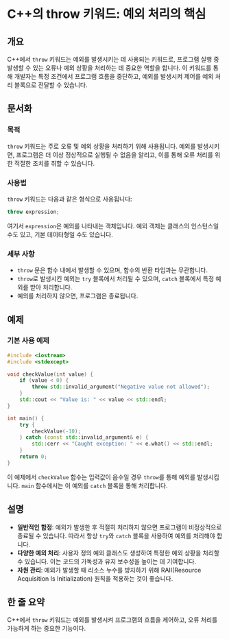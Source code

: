 <!--
Meta Description: # C++의 throw 키워드: 예외 처리의 핵심 ## 개요 C++에서 `throw` 키워드는 예외를 발생시키는 데 사용되는 키워드로, 프로그램 실행 중 발생할 수 있는 오류나 예외 상황을 처리하는 데 중요한 역할을 합니다. 이 키워드를 통해 개발자는 특정 조건에서 프...
Meta Keywords: throw, 예외를, std, 있습니다, value
-->

# C++의 throw 키워드: 예외 처리의 핵심

## 개요
C++에서 `throw` 키워드는 예외를 발생시키는 데 사용되는 키워드로, 프로그램 실행 중 발생할 수 있는 오류나 예외 상황을 처리하는 데 중요한 역할을 합니다. 이 키워드를 통해 개발자는 특정 조건에서 프로그램 흐름을 중단하고, 예외를 발생시켜 제어를 예외 처리 블록으로 전달할 수 있습니다.

## 문서화
### 목적
`throw` 키워드는 주로 오류 및 예외 상황을 처리하기 위해 사용됩니다. 예외를 발생시키면, 프로그램은 더 이상 정상적으로 실행될 수 없음을 알리고, 이를 통해 오류 처리를 위한 적절한 조치를 취할 수 있습니다.

### 사용법
`throw` 키워드는 다음과 같은 형식으로 사용됩니다:

```cpp
throw expression;
```

여기서 `expression`은 예외를 나타내는 객체입니다. 예외 객체는 클래스의 인스턴스일 수도 있고, 기본 데이터형일 수도 있습니다.

### 세부 사항
- `throw` 문은 함수 내에서 발생할 수 있으며, 함수의 반환 타입과는 무관합니다.
- `throw`로 발생시킨 예외는 `try` 블록에서 처리될 수 있으며, `catch` 블록에서 특정 예외를 받아 처리합니다.
- 예외를 처리하지 않으면, 프로그램은 종료됩니다.

## 예제
### 기본 사용 예제

```cpp
#include <iostream>
#include <stdexcept>

void checkValue(int value) {
    if (value < 0) {
        throw std::invalid_argument("Negative value not allowed");
    }
    std::cout << "Value is: " << value << std::endl;
}

int main() {
    try {
        checkValue(-10);
    } catch (const std::invalid_argument& e) {
        std::cerr << "Caught exception: " << e.what() << std::endl;
    }
    return 0;
}
```

이 예제에서 `checkValue` 함수는 입력값이 음수일 경우 `throw`를 통해 예외를 발생시킵니다. `main` 함수에서는 이 예외를 `catch` 블록을 통해 처리합니다.

## 설명
- **일반적인 함정**: 예외가 발생한 후 적절히 처리하지 않으면 프로그램이 비정상적으로 종료될 수 있습니다. 따라서 항상 `try`와 `catch` 블록을 사용하여 예외를 처리해야 합니다.
- **다양한 예외 처리**: 사용자 정의 예외 클래스도 생성하여 특정한 예외 상황을 처리할 수 있습니다. 이는 코드의 가독성과 유지 보수성을 높이는 데 기여합니다.
- **자원 관리**: 예외가 발생할 때 리소스 누수를 방지하기 위해 RAII(Resource Acquisition Is Initialization) 원칙을 적용하는 것이 좋습니다.

## 한 줄 요약
C++에서 `throw` 키워드는 예외를 발생시켜 프로그램의 흐름을 제어하고, 오류 처리를 가능하게 하는 중요한 기능이다.